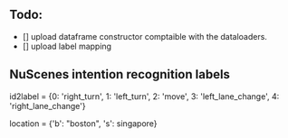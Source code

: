 ## Todo:
- [] upload dataframe constructor comptaible with the dataloaders.
- [] upload label mapping

## NuScenes intention recognition labels
 id2label = {0: 'right_turn', 1: 'left_turn', 2: 'move', 3: 'left_lane_change', 4: 'right_lane_change'}
 
 location = {'b': "boston", 's': singapore} 
